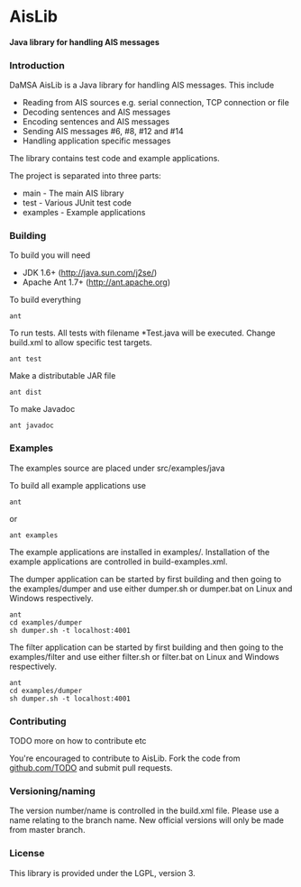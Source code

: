 AisLib
======

#### Java library for handling AIS messages ####

### Introduction ###

DaMSA AisLib is a Java library for handling AIS messages. This include

* Reading from AIS sources e.g. serial connection, TCP connection or file
* Decoding sentences and AIS messages
* Encoding sentences and AIS messages
* Sending AIS messages #6, #8, #12 and #14
* Handling application specific messages

The library contains test code and example applications.

The project is separated into three parts:
  
* main     - The main AIS library
* test     - Various JUnit test code
* examples - Example applications


### Building ###

To build you will need

* JDK 1.6+ (http://java.sun.com/j2se/)
* Apache Ant 1.7+ (http://ant.apache.org)

To build everything
 
	ant
 
To run tests. All tests with filename *Test.java will be executed. 
Change build.xml to allow specific test targets.

	ant test

Make a distributable JAR file

	ant dist
 
To make Javadoc

	ant javadoc
 

### Examples ###

The examples source are placed under src/examples/java

To build all example applications use 

	ant 
  
or

	ant examples
  
The example applications are installed in examples/. Installation of the
example applications are controlled in build-examples.xml.

The dumper application can be started by first building and then going to
the examples/dumper and use either dumper.sh or dumper.bat on Linux and
Windows respectively.

	ant
	cd examples/dumper
	sh dumper.sh -t localhost:4001
  
The filter application can be started by first building and then going to
the examples/filter and use either filter.sh or filter.bat on Linux and
Windows respectively.

	ant
	cd examples/dumper
	sh dumper.sh -t localhost:4001
  

### Contributing ###

TODO more on how to contribute etc

You're encouraged to contribute to AisLib. Fork the code from 
[github.com/TODO](https://github.com/TODO) and submit pull requests.

### Versioning/naming ###

The version number/name is controlled in the build.xml file. Please use a 
name relating to the branch name. New official versions will only be made from
master branch. 

### License ###

This library is provided under the LGPL, version 3.
